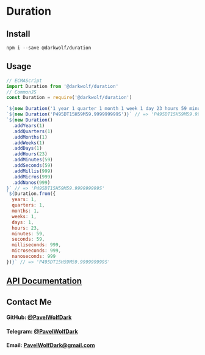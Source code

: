# Duration
## Install
`npm i --save @darkwolf/duration`
## Usage
```javascript
// ECMAScript
import Duration from '@darkwolf/duration'
// CommonJS
const Duration = require('@darkwolf/duration')

`${new Duration('1 year 1 quarter 1 month 1 week 1 day 23 hours 59 minutes 59 seconds 999 milliseconds 999 microseconds 999 nanoseconds')}` // => 'P495DT15H59M59.999999999S'
`${new Duration('P495DT15H59M59.999999999S')}` // => 'P495DT15H59M59.999999999S'
`${new Duration()
  .addYears(1)
  .addQuarters(1)
  .addMonths(1)
  .addWeeks(1)
  .addDays(1)
  .addHours(23)
  .addMinutes(59)
  .addSeconds(59)
  .addMillis(999)
  .addMicros(999)
  .addNanos(999)
}` // => 'P495DT15H59M59.999999999S'
`${Duration.from({
  years: 1,
  quarters: 1,
  months: 1,
  weeks: 1,
  days: 1,
  hours: 23,
  minutes: 59,
  seconds: 59,
  milliseconds: 999,
  microseconds: 999,
  nanoseconds: 999
})}` // => 'P495DT15H59M59.999999999S'
```
## [API Documentation](https://github.com/Darkwolf/node-duration/blob/master/docs/API.md)
## Contact Me
#### GitHub: [@PavelWolfDark](https://github.com/PavelWolfDark)
#### Telegram: [@PavelWolfDark](https://t.me/PavelWolfDark)
#### Email: [PavelWolfDark@gmail.com](mailto:PavelWolfDark@gmail.com)
